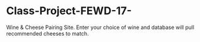 # Class-Project-FEWD-17-
Wine &amp; Cheese Pairing Site.  Enter your choice of wine and database will pull recommended cheeses to match.
